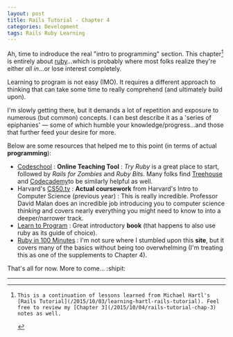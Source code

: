 ```yaml
---
layout: post
title: Rails Tutorial - Chapter 4
categories: Development
tags: Rails Ruby Learning
---
```

Ah, time to indroduce the real "intro to programming" section. This chapter[^1] is entirely about [ruby](https://www.ruby-lang.org/en/)...which is probably where most folks realize they're either *all in*...or lose interest completely.

Learning to program is not easy (IMO). It requires a different approach to thinking that can take some time to really comprehend (and ultimately build upon).

I'm slowly getting there, but it demands a lot of repetition and exposure to numerous (but common) concepts. I can best describe it as a 'series of epiphanies' &mdash; some of which humble your knowledge/progress...and those that further feed your desire for more.

Below are some resources that helped me to this point (in terms of actual **programming**):

- [Codeschool](https://www.codeschool.com/free) : **Online Teaching Tool** : *Try Ruby* is a great place to start, followed by *Rails for Zombies* and *Ruby Bits*. Many folks find [Treehouse](https://teamtreehouse.com/) and [Codecademy](https://codecademy.com)to be similarly helpful as well.
- Harvard's [CS50.tv](http://cs50.tv) : **Actual coursework** from Harvard's Intro to Computer Science (previous year) : This is really incredible. Professor David Malan does an incredible job introducing you to computer science _thinking_ and covers nearly everything you might need to know to into a deeper/narrower track.
- [Learn to Program](http://www.amazon.com/Program-Second-Edition-Facets-Series/dp/1934356360) : Great introductory **book** (that happens to also use ruby as its guide of choice).
- [Ruby in 100 Minutes](http://tutorials.jumpstartlab.com/projects/ruby_in_100_minutes.html) : I'm not sure where I stumbled upon this **site**, but it covers many of the basics without being too overwhelming (I'm treating this as one of the supplements to Chapter 4).

That's all for now. More to come... :shipit:

---
[^1]:    This is a continuation of lessons learned from Michael Hartl's [Rails Tutorial](/2015/10/03/learning-hartl-rails-tutorial). Feel free to review my [Chapter 3](/2015/10/04/rails-tutorial-chap-3) notes as well.


